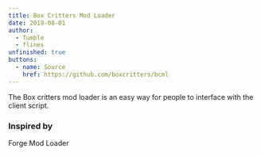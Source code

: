 ```yaml
---
title: Box Critters Mod Loader
date: 2019-08-01
author:
  - Tumble
  - flines
unfinished: true
buttons:
  - name: Source
    href: https://github.com/boxcritters/bcml
---
```

The Box critters mod loader is an easy way for people to interface with the client script.

### Inspired by
Forge Mod Loader